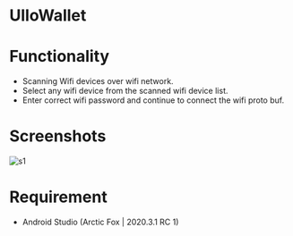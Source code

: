 # UlloWallet

# Functionality
- Scanning Wifi devices over wifi network.
- Select any wifi device from the scanned wifi device list.
- Enter correct wifi password and continue to connect the wifi proto buf.

# Screenshots
![s1](https://user-images.githubusercontent.com/88431319/128853939-8b0937ab-4b75-4f00-99de-f383e4c9904c.png)

# Requirement
- Android Studio (Arctic Fox | 2020.3.1 RC 1)
